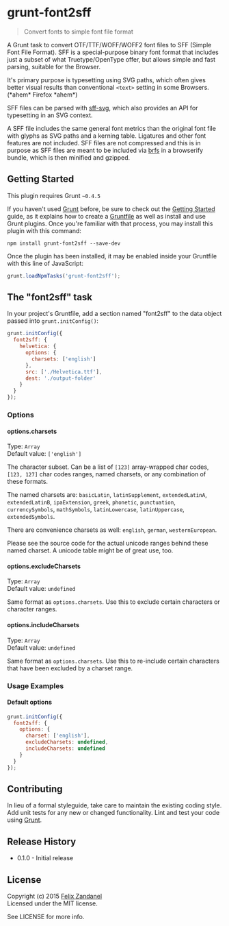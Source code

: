 # grunt-font2sff

> Convert fonts to simple font file format

A Grunt task to convert OTF/TTF/WOFF/WOFF2 font files to SFF (Simple Font File Format). SFF is a special-purpose binary font format that includes just a subset of what Truetype/OpenType offer, but allows simple and fast parsing, suitable for the Browser.

It's primary purpose is typesetting using SVG paths, which often gives better visual results than conventional `<text>` setting in some Browsers. (\*ahem\* Firefox \*ahem\*)

SFF files can be parsed with [sff-svg](https://git.fapprik.com/fza/sff-svg), which also provides an API for typesetting in an SVG context.

A SFF file includes the same general font metrics than the original font file with glyphs as SVG paths and a kerning table. Ligatures and other font features are not included. SFF files are not compressed and this is in purpose as SFF files are meant to be included via [brfs](https://www.npmjs.com/package/brfs) in a browserify bundle, which is then minified and gzipped.

## Getting Started

This plugin requires Grunt `~0.4.5`

If you haven't used [Grunt](http://gruntjs.com/) before, be sure to check out the [Getting Started](http://gruntjs.com/getting-started) guide, as it explains how to create a [Gruntfile](http://gruntjs.com/sample-gruntfile) as well as install and use Grunt plugins. Once you're familiar with that process, you may install this plugin with this command:

```shell
npm install grunt-font2sff --save-dev
```

Once the plugin has been installed, it may be enabled inside your Gruntfile with this line of JavaScript:

```js
grunt.loadNpmTasks('grunt-font2sff');
```

## The "font2sff" task

In your project's Gruntfile, add a section named "font2sff" to the data object passed into `grunt.initConfig()`:

```js
grunt.initConfig({
  font2sff: {
    helvetica: {
      options: {
        charsets: ['english']
      },
      src: ['./Helvetica.ttf'],
      dest: './output-folder'
    }
  }
});
```

### Options

#### options.charsets

Type: `Array`  
Default value: `['english']`

The character subset. Can be a list of `[123]` array-wrapped char codes, `[123, 127]` char codes ranges, named charsets, or any combination of these formats.

The named charsets are: `basicLatin`, `latinSupplement`, `extendedLatinA`, `extendedLatinB`, `ipaExtension`, `greek`, `phonetic`, `punctuation`, `currencySymbols`, `mathSymbols`, `latinLowercase`, `latinUppercase`, `extendedSymbols`.

There are convenience charsets as well: `english`, `german`, `westernEuropean`.

Please see the source code for the actual unicode ranges behind these named charset. A unicode table might be of great use, too.

#### options.excludeCharsets

Type: `Array`  
Default value: `undefined`

Same format as `options.charsets`. Use this to exclude certain characters or character ranges.

#### options.includeCharsets

Type: `Array`  
Default value: `undefined`

Same format as `options.charsets`. Use this to re-include certain characters that have been excluded by a charset range.

### Usage Examples

#### Default options

```js
grunt.initConfig({
  font2sff: {
    options: {
      charset: ['english'],
      excludeCharsets: undefined,
      includeCharsets: undefined
    }
  }
});
```

## Contributing

In lieu of a formal styleguide, take care to maintain the existing coding style. Add unit tests for any new or changed functionality. Lint and test your code using [Grunt](http://gruntjs.com/).

## Release History

* 0.1.0 - Initial release

## License

Copyright (c) 2015 [Felix Zandanel](http://felix.zandanel.me)  
Licensed under the MIT license.

See LICENSE for more info.
